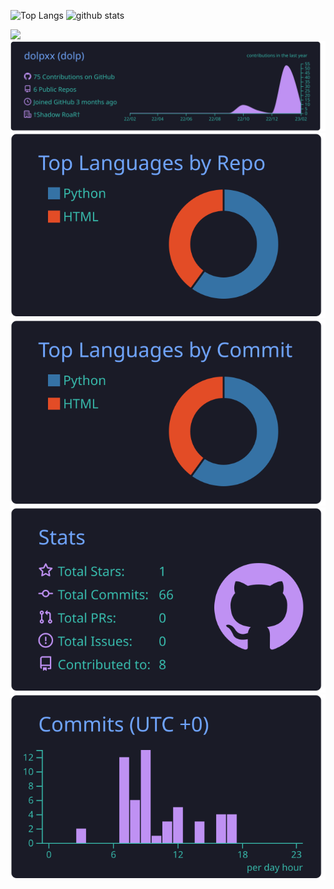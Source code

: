 <p align="left"> 
  <img alt="Top Langs" height="150px" src="[https://dolp-status.vercel.app](https://github-readme-stats-five-gules.vercel.app)/api?username=dolpxx&count_private=true&show_icons=true&show_icons=true&bg_color=90,000000,00FFFF&theme=tokyonight"/>
  <img alt="github stats" height="150px" src="[https://dolp-status.vercel.app](https://github-readme-stats-five-gules.vercel.app)/api?username=dolpxx&count_private=true&show_icons=true&show_icons=true&bg_color=90,000000,00FFFF&theme=tokyonight"/>
</p>

![](https://github-profile-trophy.vercel.app/?username=dolpxx&theme=tokyonight&column=7)
![](https://raw.githubusercontent.com/dolpXX/dolpXX/main/profile-summary-card-output/tokyonight/0-profile-details.svg)
![](https://raw.githubusercontent.com/dolpXX/dolpXX/main/profile-summary-card-output/tokyonight/1-repos-per-language.svg)
![](https://raw.githubusercontent.com/dolpXX/dolpXX/main/profile-summary-card-output/tokyonight/2-most-commit-language.svg)
![](https://raw.githubusercontent.com/dolpXX/dolpXX/main/profile-summary-card-output/tokyonight/3-stats.svg)
![](https://raw.githubusercontent.com/dolpXX/dolpXX/main/profile-summary-card-output/tokyonight/4-productive-time.svg)


